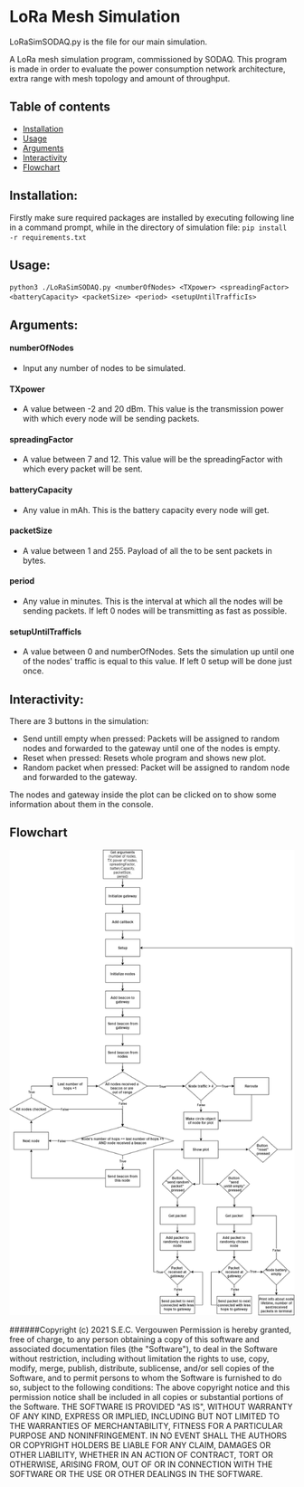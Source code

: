 # LoRa Mesh Simulation
LoRaSimSODAQ.py is the file for our main simulation.

A LoRa mesh simulation program, commissioned by SODAQ. This program is made in
order to evaluate the power consumption network architecture, extra range with
mesh topology and amount of throughput.

## Table of contents
* [Installation](#Installation)
* [Usage](#Usage)
* [Arguments](#Arguments)
* [Interactivity](#Interactivity)
* [Flowchart](#Flowchart)

## Installation:
Firstly make sure required packages are installed by executing following line
in a command prompt, while in the directory of simulation file:
`pip install -r requirements.txt`

## Usage:
`python3 ./LoRaSimSODAQ.py <numberOfNodes> <TXpower> <spreadingFactor> <batteryCapacity> <packetSize> <period> <setupUntilTrafficIs>`

## Arguments:
#### numberOfNodes
* Input any number of nodes to be simulated.
#### TXpower
* A value between -2 and 20 dBm. This value is the transmission power
  with which every node will be sending packets.
#### spreadingFactor
* A value between 7 and 12. This value will be the spreadingFactor
  with which every packet will be sent.
#### batteryCapacity
* Any value in mAh. This is the battery capacity every node will get.
#### packetSize
* A value between 1 and 255. Payload of all the to be sent packets in bytes.
#### period
* Any value in minutes. This is the interval at which all the nodes will
  be sending packets.
  If left 0 nodes will be transmitting as fast as possible.
#### setupUntilTrafficIs
* A value between 0 and numberOfNodes. Sets the simulation up until
  one of the nodes' traffic is equal to this value.
  If left 0 setup will be done just once.

## Interactivity:
There are 3 buttons in the simulation:
* Send untill empty
  when pressed: Packets will be assigned to random nodes and forwarded to
                the gateway until one of the nodes is empty.
* Reset
  when pressed: Resets whole program and shows new plot.
* Random packet
  when pressed: Packet will be assigned to random node and forwarded to
                the gateway.

The nodes and gateway inside the plot can be clicked on to show some information
about them in the console.

## Flowchart
![](Doc/SimulationFlowchart.png)

######Copyright (c) 2021 S.E.C. Vergouwen
Permission is hereby granted, free of charge, to any person obtaining a copy
of this software and associated documentation files (the "Software"), to deal
in the Software without restriction, including without limitation the rights
to use, copy, modify, merge, publish, distribute, sublicense, and/or sell
copies of the Software, and to permit persons to whom the Software is
furnished to do so, subject to the following conditions:
The above copyright notice and this permission notice shall be included in all
copies or substantial portions of the Software.
THE SOFTWARE IS PROVIDED "AS IS", WITHOUT WARRANTY OF ANY KIND, EXPRESS OR
IMPLIED, INCLUDING BUT NOT LIMITED TO THE WARRANTIES OF MERCHANTABILITY,
FITNESS FOR A PARTICULAR PURPOSE AND NONINFRINGEMENT. IN NO EVENT SHALL THE
AUTHORS OR COPYRIGHT HOLDERS BE LIABLE FOR ANY CLAIM, DAMAGES OR OTHER
LIABILITY, WHETHER IN AN ACTION OF CONTRACT, TORT OR OTHERWISE, ARISING FROM,
OUT OF OR IN CONNECTION WITH THE SOFTWARE OR THE USE OR OTHER DEALINGS IN THE
SOFTWARE.

